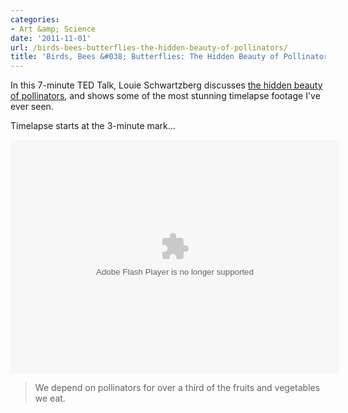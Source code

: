 ```yaml
---
categories:
- Art &amp; Science
date: '2011-11-01'
url: /birds-bees-butterflies-the-hidden-beauty-of-pollinators/
title: 'Birds, Bees &#038; Butterflies: The Hidden Beauty of Pollinators'
---
```


In this 7-minute TED Talk, Louie Schwartzberg discusses <a href="http://www.ted.com/talks/louie_schwartzberg_the_hidden_beauty_of_pollination.html">the hidden beauty of pollinators</a>, and shows some of the most stunning timelapse footage I've ever seen.

Timelapse starts at the 3-minute mark...

<object class="alignc" width="526" height="374">
<param name="movie" value="http://video.ted.com/assets/player/swf/EmbedPlayer.swf"></param>
<param name="allowFullScreen" value="true" />
<param name="allowScriptAccess" value="always"/>
<param name="wmode" value="transparent"></param>
<param name="bgColor" value="#ffffff"></param>
<param name="flashvars" value="vu=http://video.ted.com/talk/stream/2011U/Blank/LouieSchwartzberg_2011U-320k.mp4&su=http://images.ted.com/images/ted/tedindex/embed-posters/LouieSchwartzberg-2011U.embed_thumbnail.jpg&vw=512&vh=288&ap=0&ti=1140&lang=&introDuration=15330&adDuration=4000&postAdDuration=830&adKeys=talk=louie_schwartzberg_the_hidden_beauty_of_pollination;year=2011;theme=hidden_gems;theme=animals_that_amaze;theme=inspired_by_nature;theme=evolution_s_genius;event=TED2011;tag=beauty;tag=evolution;tag=film;tag=life;tag=nature;&preAdTag=tconf.ted/embed;tile=1;sz=512x288;" />
<embed src="http://video.ted.com/assets/player/swf/EmbedPlayer.swf" pluginspace="http://www.macromedia.com/go/getflashplayer" type="application/x-shockwave-flash" wmode="transparent" bgColor="#ffffff" width="526" height="374" allowFullScreen="true" allowScriptAccess="always" flashvars="vu=http://video.ted.com/talk/stream/2011U/Blank/LouieSchwartzberg_2011U-320k.mp4&su=http://images.ted.com/images/ted/tedindex/embed-posters/LouieSchwartzberg-2011U.embed_thumbnail.jpg&vw=512&vh=288&ap=0&ti=1140&lang=&introDuration=15330&adDuration=4000&postAdDuration=830&adKeys=talk=louie_schwartzberg_the_hidden_beauty_of_pollination;year=2011;theme=hidden_gems;theme=animals_that_amaze;theme=inspired_by_nature;theme=evolution_s_genius;event=TED2011;tag=beauty;tag=evolution;tag=film;tag=life;tag=nature;&preAdTag=tconf.ted/embed;tile=1;sz=512x288;"></embed>
</object>

<blockquote>We depend on pollinators for over a third of the fruits and vegetables we eat.</blockquote>